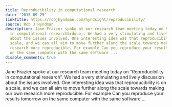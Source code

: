```yaml
---
title: Reproducibility in computational research
date: '2015-09-25'
linkTitle: https://robjhyndman.com/hyndsight/reproducibility/
source: Rob J Hyndman
description: Jane Frazier spoke at our research team meeting today on &ldquo;Reproducibility
  in computational research&rdquo;. We had a very stimulating and lively discussion
  about the issues involved. One interesting idea was that reproducibility is on a
  scale, and we can all aim to move further along the scale towards making our own
  research more reproducible. For example Can you reproduce your results tomorrow
  on the same computer with the same software ...
disable_comments: true
---
```

Jane Frazier spoke at our research team meeting today on &ldquo;Reproducibility in computational research&rdquo;. We had a very stimulating and lively discussion about the issues involved. One interesting idea was that reproducibility is on a scale, and we can all aim to move further along the scale towards making our own research more reproducible. For example Can you reproduce your results tomorrow on the same computer with the same software ...